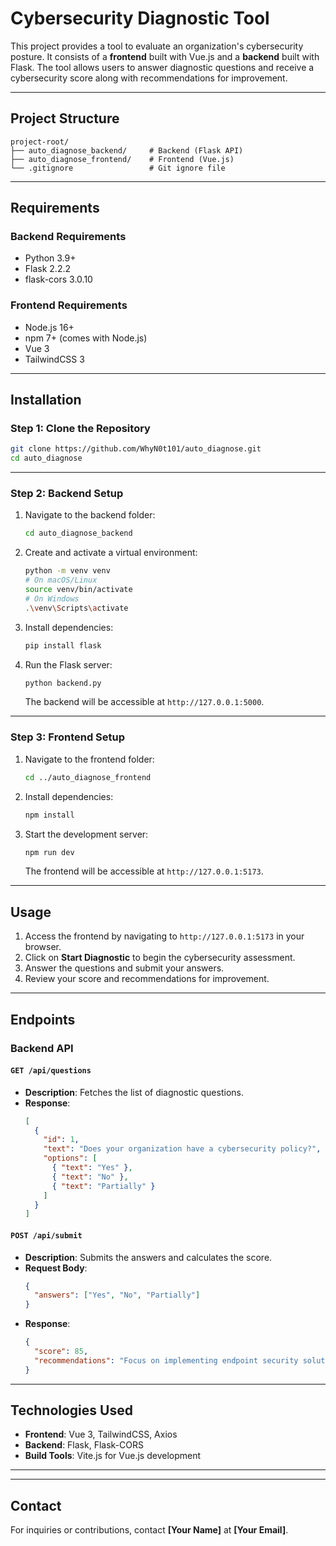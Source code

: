 # Cybersecurity Diagnostic Tool

This project provides a tool to evaluate an organization's cybersecurity posture. It consists of a **frontend** built with Vue.js and a **backend** built with Flask. The tool allows users to answer diagnostic questions and receive a cybersecurity score along with recommendations for improvement.

---

## **Project Structure**

```plaintext
project-root/
├── auto_diagnose_backend/     # Backend (Flask API)
├── auto_diagnose_frontend/    # Frontend (Vue.js)
└── .gitignore                 # Git ignore file
```

---

## **Requirements**

### **Backend Requirements**
- Python 3.9+
- Flask 2.2.2
- flask-cors 3.0.10

### **Frontend Requirements**
- Node.js 16+
- npm 7+ (comes with Node.js)
- Vue 3
- TailwindCSS 3

---

## **Installation**

### **Step 1: Clone the Repository**
```bash
git clone https://github.com/WhyN0t101/auto_diagnose.git
cd auto_diagnose
```

---

### **Step 2: Backend Setup**
1. Navigate to the backend folder:
   ```bash
   cd auto_diagnose_backend
   ```
2. Create and activate a virtual environment:
   ```bash
   python -m venv venv
   # On macOS/Linux
   source venv/bin/activate
   # On Windows
   .\venv\Scripts\activate
   ```
3. Install dependencies:
   ```bash
   pip install flask
   ```
4. Run the Flask server:
   ```bash
   python backend.py
   ```

   The backend will be accessible at `http://127.0.0.1:5000`.

---

### **Step 3: Frontend Setup**
1. Navigate to the frontend folder:
   ```bash
   cd ../auto_diagnose_frontend
   ```
2. Install dependencies:
   ```bash
   npm install
   ```
3. Start the development server:
   ```bash
   npm run dev
   ```

   The frontend will be accessible at `http://127.0.0.1:5173`.

---

## **Usage**

1. Access the frontend by navigating to `http://127.0.0.1:5173` in your browser.
2. Click on **Start Diagnostic** to begin the cybersecurity assessment.
3. Answer the questions and submit your answers.
4. Review your score and recommendations for improvement.

---

## **Endpoints**

### **Backend API**
#### `GET /api/questions`
- **Description**: Fetches the list of diagnostic questions.
- **Response**:
  ```json
  [
    {
      "id": 1,
      "text": "Does your organization have a cybersecurity policy?",
      "options": [
        { "text": "Yes" },
        { "text": "No" },
        { "text": "Partially" }
      ]
    }
  ]
  ```

#### `POST /api/submit`
- **Description**: Submits the answers and calculates the score.
- **Request Body**:
  ```json
  {
    "answers": ["Yes", "No", "Partially"]
  }
  ```
- **Response**:
  ```json
  {
    "score": 85,
    "recommendations": "Focus on implementing endpoint security solutions."
  }
  ```

---

## **Technologies Used**
- **Frontend**: Vue 3, TailwindCSS, Axios
- **Backend**: Flask, Flask-CORS
- **Build Tools**: Vite.js for Vue.js development

---


---

## **Contact**
For inquiries or contributions, contact **[Your Name]** at **[Your Email]**.
